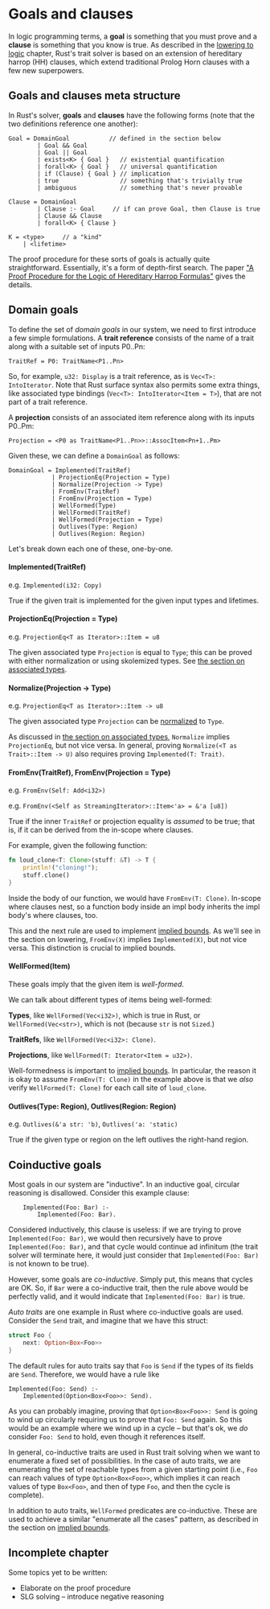 # Goals and clauses

In logic programming terms, a **goal** is something that you must
prove and a **clause** is something that you know is true. As
described in the [lowering to logic](./traits/lowering-to-logic.html)
chapter, Rust's trait solver is based on an extension of hereditary
harrop (HH) clauses, which extend traditional Prolog Horn clauses with
a few new superpowers.

## Goals and clauses meta structure

In Rust's solver, **goals** and **clauses** have the following forms
(note that the two definitions reference one another):

```text
Goal = DomainGoal           // defined in the section below
        | Goal && Goal
        | Goal || Goal
        | exists<K> { Goal }   // existential quantification
        | forall<K> { Goal }   // universal quantification
        | if (Clause) { Goal } // implication
        | true                 // something that's trivially true
        | ambiguous            // something that's never provable

Clause = DomainGoal
        | Clause :- Goal     // if can prove Goal, then Clause is true
        | Clause && Clause
        | forall<K> { Clause }

K = <type>     // a "kind"
    | <lifetime>
```

The proof procedure for these sorts of goals is actually quite
straightforward.  Essentially, it's a form of depth-first search. The
paper
["A Proof Procedure for the Logic of Hereditary Harrop Formulas"][pphhf]
gives the details.

[pphhf]: ./traits/bibliography.html#pphhf

<a name="domain-goals"></a>

## Domain goals

<a name="trait-ref"></a>

To define the set of *domain goals* in our system, we need to first
introduce a few simple formulations. A **trait reference** consists of
the name of a trait along with a suitable set of inputs P0..Pn:

```text
TraitRef = P0: TraitName<P1..Pn>
```

So, for example, `u32: Display` is a trait reference, as is `Vec<T>:
IntoIterator`. Note that Rust surface syntax also permits some extra
things, like associated type bindings (`Vec<T>: IntoIterator<Item =
T>`), that are not part of a trait reference.

<a name="projection"></a>

A **projection** consists of an associated item reference along with
its inputs P0..Pm:

```text
Projection = <P0 as TraitName<P1..Pn>>::AssocItem<Pn+1..Pm>
```

Given these, we can define a `DomainGoal` as follows:

```text
DomainGoal = Implemented(TraitRef)
            | ProjectionEq(Projection = Type)
            | Normalize(Projection -> Type)
            | FromEnv(TraitRef)
            | FromEnv(Projection = Type)
            | WellFormed(Type)
            | WellFormed(TraitRef)
            | WellFormed(Projection = Type)
            | Outlives(Type: Region)
            | Outlives(Region: Region)
```

Let's break down each one of these, one-by-one.

#### Implemented(TraitRef)
e.g. `Implemented(i32: Copy)`

True if the given trait is implemented for the given input types and lifetimes.

#### ProjectionEq(Projection = Type)
e.g. `ProjectionEq<T as Iterator>::Item = u8`

The given associated type `Projection` is equal to `Type`; this can be proved
with either normalization or using skolemized types. See [the section
on associated types](./traits/associated-types.html).

#### Normalize(Projection -> Type)
e.g. `ProjectionEq<T as Iterator>::Item -> u8`

The given associated type `Projection` can be [normalized][n] to `Type`.

As discussed in [the section on associated
types](./traits/associated-types.html), `Normalize` implies `ProjectionEq`,
but not vice versa. In general, proving `Normalize(<T as Trait>::Item -> U)`
also requires proving `Implemented(T: Trait)`.

[n]: ./traits/associated-types.html#normalize
[at]: ./traits/associated-types.html

#### FromEnv(TraitRef), FromEnv(Projection = Type)
e.g. `FromEnv(Self: Add<i32>)`

e.g. `FromEnv(<Self as StreamingIterator>::Item<'a> = &'a [u8])`

True if the inner `TraitRef` or projection equality is *assumed* to be true;
that is, if it can be derived from the in-scope where clauses.

For example, given the following function:

```rust
fn loud_clone<T: Clone>(stuff: &T) -> T {
    println!("cloning!");
    stuff.clone()
}
```

Inside the body of our function, we would have `FromEnv(T: Clone)`. In-scope
where clauses nest, so a function body inside an impl body inherits the
impl body's where clauses, too.

This and the next rule are used to implement [implied bounds]. As we'll see
in the section on lowering, `FromEnv(X)` implies `Implemented(X)`, but not
vice versa. This distinction is crucial to implied bounds.

#### WellFormed(Item)
These goals imply that the given item is *well-formed*.

We can talk about different types of items being well-formed:

**Types**, like `WellFormed(Vec<i32>)`, which is true in Rust, or
  `WellFormed(Vec<str>)`, which is not (because `str` is not `Sized`.)

**TraitRefs**, like `WellFormed(Vec<i32>: Clone)`.

**Projections**, like `WellFormed(T: Iterator<Item = u32>)`.

Well-formedness is important to [implied bounds]. In particular, the reason
it is okay to assume `FromEnv(T: Clone)` in the example above is that we
_also_ verify `WellFormed(T: Clone)` for each call site of `loud_clone`.

#### Outlives(Type: Region), Outlives(Region: Region)
e.g. `Outlives(&'a str: 'b)`, `Outlives('a: 'static)`

True if the given type or region on the left outlives the right-hand region.

<a name="coinductive"></a>

## Coinductive goals

Most goals in our system are "inductive". In an inductive goal,
circular reasoning is disallowed. Consider this example clause:

```text
    Implemented(Foo: Bar) :-
        Implemented(Foo: Bar).
```

Considered inductively, this clause is useless: if we are trying to
prove `Implemented(Foo: Bar)`, we would then recursively have to prove
`Implemented(Foo: Bar)`, and that cycle would continue ad infinitum
(the trait solver will terminate here, it would just consider that
`Implemented(Foo: Bar)` is not known to be true).

However, some goals are *co-inductive*. Simply put, this means that
cycles are OK. So, if `Bar` were a co-inductive trait, then the rule
above would be perfectly valid, and it would indicate that
`Implemented(Foo: Bar)` is true.

*Auto traits* are one example in Rust where co-inductive goals are used.
Consider the `Send` trait, and imagine that we have this struct:

```rust
struct Foo {
    next: Option<Box<Foo>>
}
```

The default rules for auto traits say that `Foo` is `Send` if the
types of its fields are `Send`. Therefore, we would have a rule like

```text
Implemented(Foo: Send) :-
    Implemented(Option<Box<Foo>>: Send).
```

As you can probably imagine, proving that `Option<Box<Foo>>: Send` is
going to wind up circularly requiring us to prove that `Foo: Send`
again. So this would be an example where we wind up in a cycle – but
that's ok, we *do* consider `Foo: Send` to hold, even though it
references itself.

In general, co-inductive traits are used in Rust trait solving when we
want to enumerate a fixed set of possibilities. In the case of auto
traits, we are enumerating the set of reachable types from a given
starting point (i.e., `Foo` can reach values of type
`Option<Box<Foo>>`, which implies it can reach values of type
`Box<Foo>`, and then of type `Foo`, and then the cycle is complete).

In addition to auto traits, `WellFormed` predicates are co-inductive.
These are used to achieve a similar "enumerate all the cases" pattern,
as described in the section on [implied bounds].

[implied bounds]: ./traits/lowering-rules.html#implied-bounds

## Incomplete chapter

Some topics yet to be written:

- Elaborate on the proof procedure
- SLG solving – introduce negative reasoning
